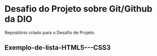 # Desafio do Projeto sobre Git/Github da DIO
Repositório criado para o Desafio de Projeto.

## Exemplo-de-lista-HTML5---CSS3

